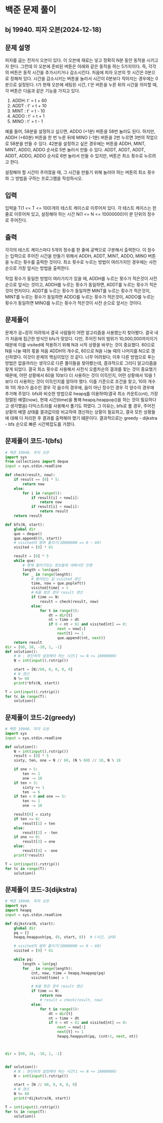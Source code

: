 # 백준 문제 풀이

## bj 19940. 피자 오븐(2024-12-18)

## 문제 설명

피자를 굽는 전자식 오븐이 있다. 이 오븐에 재료는 넣고 정확히 N분 동안 동작을 시키고자 한다. 그런데 이 오븐에 준비된 버튼은 아래와 같은 동작을 하는 5가지이다. 즉, 각각의 버튼은 동작 시간을 추가시키거나 감소시킨다. 처음에 피자 오븐의 첫 시간은 0분으로 정해져 있다. 시간을 감소시키는 버튼을 눌러서 시간이 0분보다 작아지는 경우에는 0분으로 설정된다. t가 현재 오븐에 세팅된 시간,
t'은 버튼을 누른 뒤의 시간을 의미할 때, 각 버튼은 다음과 같은 기능을 가지고 있다.

1. ADDH: t' = t + 60
2. ADDT : t' = t + 10
3. MINT : t' = t - 10
4. ADDO : t' = t + 1
5. MINO : t' = t - 1

예를 들어, 58분을 설정하고 싶으면, ADDO (+1분) 버튼을 58번 눌러도 된다. 하지만, ADDH (+60분) 버튼을 한 번 누른 뒤에 MINO (-1분) 버튼을 2번 누르면 3번의 작업으로 58분을 만들 수 있다. 42분을 설정하고 싶은 경우에는 버튼을 ADDH, MINT, MINT, ADDO, ADDO 순서로 5번 눌러서 만들 수 있다. ADDT, ADDT, ADDT, ADDT, ADDO, ADDO 순서로 6번 눌러서 만들 수 있지만, 버튼은 최소 횟수로 누르려고 한다.

설정해야 할 시간이 주어졌을 때, 그 시간을 만들기 위해 눌러야 하는 버튼의 최소 횟수와 그 방법을 구하는 프로그램을 작성하시오.

## 입력

입력을 T(1 <= T <= 100)개의 테스트 케이스로 이루어져 있다. 각 테스트 케이스는 한 줄로 이루어져 있고, 설정해야 하는 시간 N(1 <= N <= 10000000)이 분 단위의 정수로 주어진다.

## 출력

각각의 테스트 케이스마다 5개의 정수를 한 줄에 공백으로 구분해서 출력한다. 이 정수는 입력으로 주어진 시간을 만들기 위해서 ADDH, ADDT, MINT, ADDO, MINO 버튼을 누르는 횟수를 출력한 것이다. 최소 횟수로 누르는 방법이 여러가지인 경우에는 사전 순으로 가장 앞서는 방법을 출력한다.

작업 횟수가 동일한 방법이 여러가지가 있을 때, ADDH를 누르는 횟수가 적은것이 사전 순으로 앞서는 것이고, ADDH를 누르는 횟수가 동일하면, ADDT를 누르는 횟수가 적은것이 먼저이다. ADDT를 누르는 횟수가 동일하면 MINT를 누르는 횟수가 적은것이, MINT를 누르는 횟수가 동일하면 ADDO를 누르는 횟수가 적은것이, ADDO를 누르는 횟수가 동일하면 MINO를 누르는 횟수가 적은것이 사전 순으로 앞서는 것이다.

## 문제풀이

문제가 굉~장히 어려워서 결국 사람들이 어떤 알고리즘을 사용했는지 찾아봤다. 결국 내가 처음에 접근한 방식인 bfs가 맞았다. 다만, 주어진 N의 범위가 10,000,000까지이기 때문에 이를 visited에 적용하기 위해 N과 시작 상황을 바꾸는 것이 중요했다. 60으로 N을 나눌 때의 몫을 처음 ADDH의 개수로, 60으로 N을 나눌 때의 나머지를 N으로 갱신하였다. 이것이 문제의 핵심이었던 것 같다. 너무 어려웠다;
이후 다른 방법으로 푸는 방법은 없을까라는 생각으로 다른 풀이들을 찾아봤는데, 결과적으로 그리디 알고리즘을 찾게 되었다. 결국 최소 횟수로 사용해서 사전식 오름차순의 결과를 찾는 것이 중요했기 때문에, 어떤 상황에서 60을 10보다 더 사용하는 것이 이득인지, 어떤 상황에서 10을 1보다 더 사용하는 것이 이득인지를 알아야 했다. 이를 기준으로 조건을 찾고, 10의 개수와 1의 개수가 음수인 경우 각 음수의 경우에, 음이 아닌 정수인 경우 각 양수의 경우에 추가해 주었다.
bfs와 비슷한 방법으로 heapq를 이용하여(결국 최소 카운트(cnt), 가장 정렬된 배열(now), 현재 시간(time)을 통해 heapq.heappop()을 하는 것이 필요하다고 생각했음) 다익스트라를 사용해서 풀기도 하였다. 그 이유는, bfs로 풀 경우, 주어진 상황의 배열 상태를 결과값이랑 비교하여 갱신하는 상황이 필요하고, 결국 모든 상황들에 대해 다 처리한 후 결과를 출력해야 했기 떄문이다. 결과적으로는 greedy - dijkstra - bfs 순으로 빠른 시간복잡도를 가졌다.

## 문제풀이 코드-1(bfs)

```python
# 백준 19940. 피자 오븐
import sys
from collections import deque
input = sys.stdin.readline

def check(result, now):
    if result == [0] * 5:
        return now
    else:
        for i in range(5):
            if result[i] > now[i]:
                return now
            if result[i] < now[i]:
                return result
    return result

def bfs(N, start):
    global dir
    que = deque()
    que.append((0, start))
    # visited의 범위 줄이기(10000000 => 0 ~ 60)
    visited = [0] * 61

    result = [0] * 5
    while que:
        # 현재 들어가있는 정보들에 대해서만 진행
        length = len(que)
        for _ in range(length):
            # 들어있는 값 visited 갱신
            time, now = que.popleft()
            visited[time] = 1
            # N을 찾은 경우 result 갱신
            if time == N:
                result = check(result, now)
            else:
                for t in range(5):
                    dt = dir[t]
                    nt = time + dt
                    if 0 < nt < 61 and visited[nt] == 0:
                        next = now[:]
                        next[t] += 1
                        que.append((nt, next))
    return result
dir = [60, 10, -10, 1, -1]
def solution():
    # N : 분단위의 설정해야 하는 시간(1 <= N <= 10000000)
    N = int(input().rstrip())

    start = [N//60, 0, 0, 0, 0]
    # N 갱신
    N %= 60
    print(*bfs(N, start))

T = int(input().rstrip())
for tc in range(T):
    solution()
```

## 문제풀이 코드-2(greedy)

```python
# 백준 19940. 피자 오븐
import sys
input = sys.stdin.readline

def solution():
    N = int(input().rstrip())
    result = [0] * 5
    sixty, ten, one = N // 60, (N % 60) // 10, N % 10

    if one > 5:
        ten += 1
        one -= 10
    if ten > 3:
        sixty += 1
        ten -= 6
    if ten < 0 and one == 5:
        ten += 1
        one -= 10

    result[0] = sixty
    if ten >= 0:
        result[1] = ten
    else:
        result[2] = -ten
    if one >= 0:
        result[3] = one
    else:
        result[4] = -one
    print(*result)

T = int(input().rstrip())
for tc in range(T):
    solution()
```

## 문제풀이 코드-3(dijkstra)

```python
# 백준 19940. 피자 오븐
import sys
import heapq
input = sys.stdin.readline

def dijkstra(N, start):
    global dir
    pq = []
    heapq.heappush(pq, (0, start, 0))  # (시간, 상태)

    # visited의 범위 줄이기(10000000 => 0 ~ 60)
    visited = [0] * 61

    while pq:
        length = len(pq)
        for _ in range(length):
            cnt, now, time = heapq.heappop(pq)
            visited[time] = 1

            # N을 찾은 경우 result 갱신
            if time == N:
                return now
                # result = check(result, now)
            else:
                for t in range(5):
                    dt = dir[t]
                    nt = time + dt
                    if 0 < nt < 61 and visited[nt] == 0:
                        next = now[:]
                        next[t] += 1
                        heapq.heappush(pq, (cnt+1, next, nt))



dir = [60, 10, -10, 1, -1]


def solution():
    # N : 분단위의 설정해야 하는 시간(1 <= N <= 10000000)
    N = int(input().rstrip())

    start = [N // 60, 0, 0, 0, 0]
    # N 갱신
    N %= 60
    print(*dijkstra(N, start))

T = int(input().rstrip())
for tc in range(T):
    solution()
```
